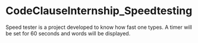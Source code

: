 # CodeClauseInternship_Speedtesting
Speed tester is a project developed to know how fast one types. A timer will be set for 60 seconds and words will be displayed. 
